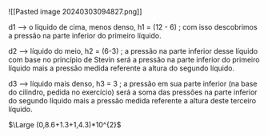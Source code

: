 ![[Pasted image 20240303094827.png]]

d1 --> o líquido de cima, menos denso, h1 = (12 - 6) ; com isso descobrimos a pressão na parte inferior do primeiro líquido.  
  
  
  
d2 --> líquido do meio, h2 = (6-3) ; a pressão na parte inferior desse líquido com base no princípio de Stevin será a pressão na parte inferior do primeiro líquido mais a pressão medida referente a altura do segundo líquido.  
  
  
d3 --> líquido mais denso, h3 = 3 ; a pressão em sua parte inferior (na base do cilindro, pedida no exercício) será a soma das pressões na parte inferior do segundo líquido mais a pressão medida referente a altura deste terceiro líquido.

$\Large (0,8.6+1.3+1,4.3)*10^{2}$
